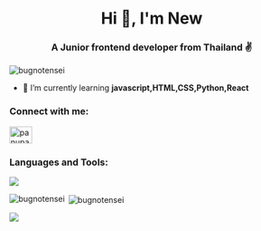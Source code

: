 
<h1 align="center">Hi 👋, I'm New</h1>
<h3 align="center">A Junior frontend developer from Thailand ✌️</h3>

<p align="left"> <img src="https://komarev.com/ghpvc/?username=bugnotensei&label=Profile%20views&color=0e75b6&style=flat" alt="bugnotensei" /> </p>

- 🌱 I’m currently learning **javascript,HTML,CSS,Python,React**

<h3 align="left">Connect with me:</h3>
<p align="left">
<a href="https://www.hackerrank.com/panupatnewkab12" target="blank"><img align="center" src="https://raw.githubusercontent.com/rahuldkjain/github-profile-readme-generator/master/src/images/icons/Social/hackerrank.svg" alt="panupatnewkab12" height="30" width="40" /></a>
</p>

<h3 align="left">Languages and Tools:</h3>
<p align="left">
  <a href="https://skillicons.dev">
    <img src="https://skillicons.dev/icons?i=html,css,js,python,react&theme=light" />
  </a>
</p>

<p><img align="left" src="https://alyastat-redmi-stats.vercel.app/api/top-langs?username=bugnotensei&show_icons=true&locale=en&layout=compact&theme=react&exclude_repo=alyastat-streak-statsjs&cache_seconds=60" alt="bugnotensei" /></p>

<p>&nbsp;<img align="center" src="https://alyastat-redmi-stats.vercel.app/api?username=bugnotensei&show_icons=true&locale=en&theme=react&cache_seconds=60" alt="bugnotensei" /></p>

<p><img align="center" src="https://alyastat-streak-statsjs.vercel.app?user=BugNoTensei&theme=react&cache_seconds=60"/></p>
